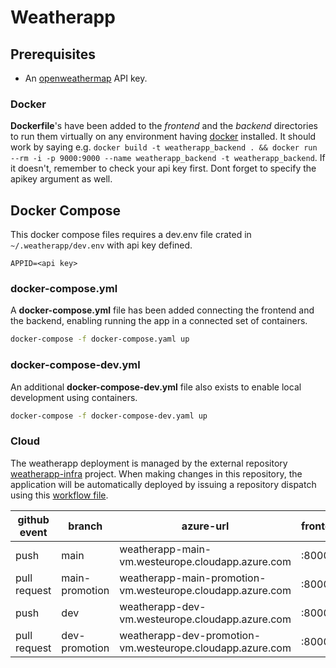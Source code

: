 # Weatherapp

## Prerequisites

* An [openweathermap](http://openweathermap.org/) API key.

### Docker

**Dockerfile**'s have been added to the *frontend* and the *backend* directories to run them virtually on any environment having [docker](https://www.docker.com/) installed. It should work by saying e.g. `docker build -t weatherapp_backend . && docker run --rm -i -p 9000:9000 --name weatherapp_backend -t weatherapp_backend`. If it doesn't, remember to check your api key first. Dont forget to specify the apikey argument as well.

## Docker Compose

This docker compose files requires a dev.env file crated in `~/.weatherapp/dev.env` with api key defined.

``` env
APPID=<api key>
```

### docker-compose.yml

A **docker-compose.yml** file has been added connecting the frontend and the backend, enabling running the app in a connected set of containers. 

```sh
docker-compose -f docker-compose.yaml up
```
### docker-compose-dev.yml

An additional **docker-compose-dev.yml** file also exists to enable local development using containers. 

```sh
docker-compose -f docker-compose-dev.yaml up
```

### Cloud

The weatherapp deployment is managed by the external repository [weatherapp-infra](https://github.com/tomp736/weatherapp-infra) project. When making changes in this repository, the application will be automatically deployed by issuing a repository dispatch using this [workflow file](on_wfc_dispatch_deploy.yml).

|github event|branch|azure-url|frontend|backend|
|---|---|---|---|---|
|push|main|weatherapp-main-vm.westeurope.cloudapp.azure.com|:8000|:9000/api/weather|
|pull request|main-promotion|weatherapp-main-promotion-vm.westeurope.cloudapp.azure.com|:8000|:9000/api/weather|
|push|dev|weatherapp-dev-vm.westeurope.cloudapp.azure.com|:8000|:9000/api/weather|
|pull request|dev-promotion|weatherapp-dev-promotion-vm.westeurope.cloudapp.azure.com|:8000|:9000/api/weather|
